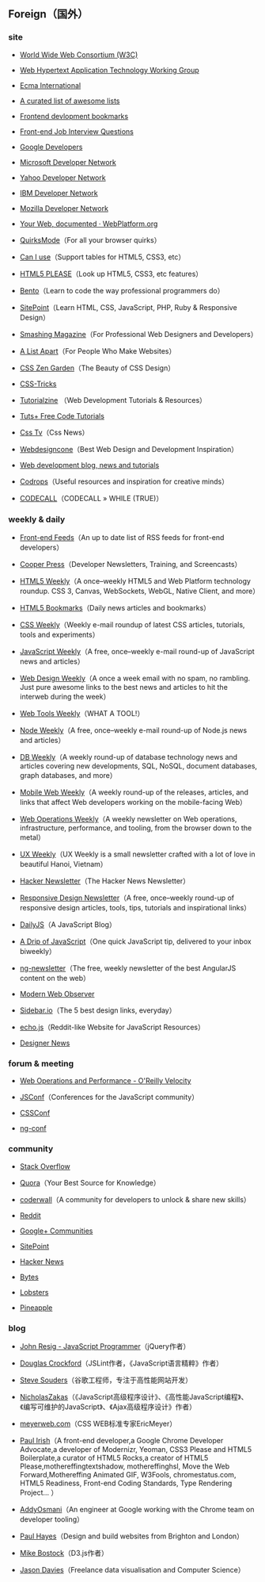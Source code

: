 ## Foreign（国外）

### site

- [World Wide Web Consortium (W3C)](http://www.w3.org/)

- [Web Hypertext Application Technology Working Group](https://whatwg.org/)

- [Ecma International](http://www.ecma-international.org/)

- [A curated list of awesome lists](https://github.com/sindresorhus/awesome)

- [Frontend devlopment bookmarks](https://github.com/dypsilon/frontend-dev-bookmarks)

- [Front-end Job Interview Questions](https://github.com/h5bp/Front-end-Developer-Interview-Questions)

- [Google Developers](https://developers.google.com/)

- [Microsoft Developer Network](http://msdn.microsoft.com/)

- [Yahoo Developer Network](https://developer.yahoo.com/)

- [IBM Developer Network](http://www.ibm.com/developerworks/)

- [Mozilla Developer Network](https://developer.mozilla.org/en/)

- [Your Web, documented · WebPlatform.org](http://www.webplatform.org/)

- [QuirksMode](http://quirksmode.org/)（For all your browser quirks）

- [Can I use](http://caniuse.com/)（Support tables for HTML5, CSS3, etc）

- [HTML5 PLEASE](http://html5please.com/)（Look up HTML5, CSS3, etc features）

- [Bento](https://www.bento.io/)（Learn to code the way professional programmers do）

- [SitePoint](http://www.sitepoint.com/)（Learn HTML, CSS, JavaScript, PHP, Ruby & Responsive Design）

- [Smashing Magazine](http://www.smashingmagazine.com/)（For Professional Web Designers and Developers）

- [A List Apart](http://alistapart.com/)（For People Who Make Websites）

- [CSS Zen Garden](http://www.csszengarden.com/)（The Beauty of CSS Design）

- [CSS-Tricks](http://css-tricks.com/)

- [Tutorialzine](http://tutorialzine.com/) （Web Development Tutorials & Resources）

- [Tuts+ Free Code Tutorials](http://code.tutsplus.com/)

- [Css Tv](http://css.tv/)（Css News）

- [Webdesigncone](http://webdesigncone.com/)（Best Web Design and Development Inspiration）

- [Web development blog, news and tutorials](http://www.developerdrive.com/)

- [Codrops](http://tympanus.net/codrops/)（Useful resources and inspiration for creative minds）

- [CODECALL](http://codecall.net/)（CODECALL » WHILE (TRUE)）

### weekly & daily

- [Front-end Feeds](https://github.com/impressivewebs/frontend-feeds)（An up to date list of RSS feeds for front-end developers）

- [Cooper Press](https://cooperpress.com/)（Developer Newsletters, Training, and Screencasts）

- [HTML5 Weekly](http://html5weekly.com/)（A once–weekly HTML5 and Web Platform technology roundup. CSS 3, Canvas, WebSockets, WebGL, Native Client, and more）

- [HTML5 Bookmarks](http://html5bookmarks.com/)（Daily news articles and bookmarks）

- [CSS Weekly](http://javascriptweekly.com/)（Weekly e-mail roundup of latest CSS articles, tutorials, tools and experiments）

- [JavaScript Weekly](http://javascriptweekly.com/)（A free, once–weekly e-mail round-up of JavaScript news and articles）

- [Web Design Weekly](http://web-design-weekly.com/)（A once a week email with no spam, no rambling. Just pure awesome links to the best news and articles to hit the interweb during the week）

- [Web Tools Weekly](http://webtoolsweekly.com/)（WHAT A TOOL!）

- [Node Weekly](http://nodeweekly.com/)（A free, once–weekly e-mail round-up of Node.js news and articles）

- [DB Weekly](http://dbweekly.com/)（A weekly round-up of database technology news and articles covering new developments, SQL, NoSQL, document databases, graph databases, and more）

- [Mobile Web Weekly](http://mobilewebweekly.co/)（A weekly round-up of the releases, articles, and links that affect Web developers working on the mobile-facing Web）

- [Web Operations Weekly](http://webopsweekly.com/)（A weekly newsletter on Web operations, infrastructure, performance, and tooling, from the browser down to the metal）

- [UX Weekly](http://uxwkly.com/)（UX Weekly is a small newsletter crafted with a lot of love in beautiful Hanoi, Vietnam）

- [Hacker Newsletter](http://www.hackernewsletter.com/)（The Hacker News Newsletter）

- [Responsive Design Newsletter](http://responsivedesignweekly.com/)（A free, once–weekly round-up of responsive design articles, tools, tips, tutorials and inspirational links）

- [DailyJS](http://dailyjs.com/)（A JavaScript Blog）

- [A Drip of JavaScript](http://designpepper.com/a-drip-of-javascript/)（One quick JavaScript tip, delivered to your inbox biweekly）

- [ng-newsletter](http://www.ng-newsletter.com/)（The free, weekly newsletter of the best AngularJS content on the web）

- [Modern Web Observer](http://modernweb.com/modern-web-observer/)

- [Sidebar.io](http://sidebar.io/)（The 5 best design links, everyday）

- [echo.js](http://www.echojs.com/)（Reddit-like Website for JavaScript Resources）

- [Designer News](https://news.layervault.com/)

### forum & meeting

- [Web Operations and Performance - O'Reilly Velocity](http://velocityconf.com/)

- [JSConf](http://jsconf.com/)（Conferences for the JavaScript community）

- [CSSConf](http://2014.cssconf.com/)

- [ng-conf](http://www.ng-conf.org/)

### community

- [Stack Overflow](http://stackoverflow.com/)

- [Quora](https://www.quora.com/)（Your Best Source for Knowledge）

- [coderwall](https://coderwall.com/)（A community for developers to unlock & share new skills）

- [Reddit](http://www.reddit.com/r/programming)

- [Google+ Communities](https://plus.google.com/communities)

- [SitePoint](http://www.sitepoint.com/forums/)

- [Hacker News](https://news.ycombinator.com/news)

- [Bytes](http://bytes.com/)

- [Lobsters](https://lobste.rs/)

- [Pineapple](http://pineapple.io/)

### blog

- [John Resig - JavaScript Programmer](http://ejohn.org/)（jQuery作者）

- [Douglas Crockford](http://crockford.com/)（JSLint作者，《JavaScript语言精粹》作者）

- [Steve Souders](http://www.stevesouders.com)（谷歌工程师，专注于高性能网站开发）

- [NicholasZakas](http://www.nczonline.net/)（《JavaScript高级程序设计》、《高性能JavaScript编程》、《编写可维护的JavaScript》、《Ajax高级程序设计》作者）

- [meyerweb.com](http://meyerweb.com/)（CSS WEB标准专家EricMeyer）

- [Paul Irish](http://www.paulirish.com/)（A front-end developer,a Google Chrome Developer Advocate,a developer of Modernizr, Yeoman, CSS3 Please and HTML5 Boilerplate,a curator of HTML5 Rocks,a creator of HTML5 Please,mothereffingtextshadow, mothereffinghsl, Move the Web Forward,Mothereffing Animated GIF, W3Fools, chromestatus.com, HTML5 Readiness, Front-end Coding Standards, Type Rendering Project… ）

- [AddyOsmani](http://addyosmani.com/blog/)（An engineer at Google working with the Chrome team on developer tooling）

- [Paul Hayes](http://paulrhayes.com/)（Design and build websites from Brighton and London）

- [Mike Bostock](http://bost.ocks.org/mike/)（D3.js作者）

- [Jason Davies](http://www.jasondavies.com/)（Freelance data visualisation and Computer Science）